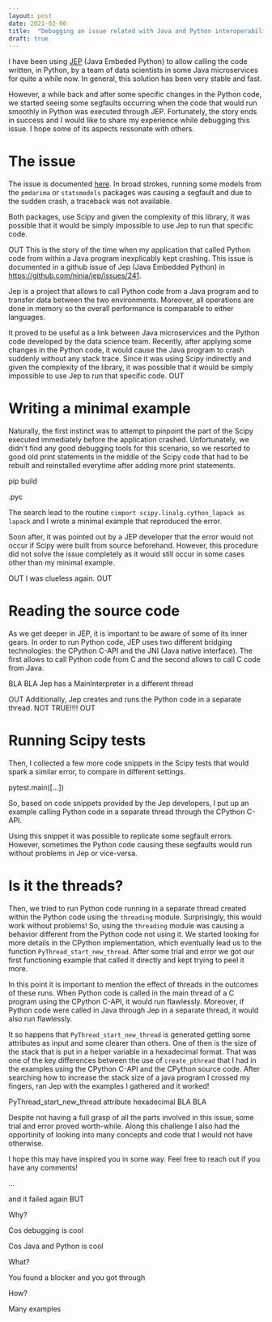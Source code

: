 ```yaml
---
layout: post
date: 2021-02-06
title:  "Debugging an issue related with Java and Python interoperability"
draft: true
---
```


I have been using [JEP](https://github.com/ninia/jep) (Java Embeded Python) to allow calling the code written, in Python, by a team of data scientists in some Java microservices for quite a while now. In general, this solution has been very stable and fast.

However, a while back and after some specific changes in the Python code, we started seeing some segfaults occurring when the code that would run smoothly in Python was executed through JEP. Fortunately, the story ends in success and I would like to share my experience while debugging this issue. I hope some of its aspects ressonate with others.

# The issue 

The issue is documented [here](https://github.com/ninia/jep/issues/241). In broad strokes, running some models from the `pmdarima` or `statsmodels` packages was causing a segfault and due to the sudden crash, a traceback was not available.


Both packages, use Scipy and given the complexity of this library, it was possible that it would be simply impossible to use Jep to run that specific code.



OUT
This is the story of the time when my application that called Python code from within a Java program inexplicably kept crashing. This issue is documented in a github issue of Jep (Java Embedded Python) in https://github.com/ninia/jep/issues/241.

Jep is a project that allows to call Python code from a Java program and to transfer data between the two environments. Moreover, all operations are done in memory so the overall performance is comparable to either languages.

It proved to be useful as a link between Java microservices and the Python code developed by the data science team. Recently, after applying some changes in the Python code, it would cause the Java program to crash suddenly without any stack trace. Since it was using Scipy indirectly and given the complexity of the library, it was possible that it would be simply impossible to use Jep to run that specific code.
OUT



# Writing a minimal example

Naturally, the first instinct was to attempt to pinpoint the part of the Scipy executed immediately before the application crashed. Unfortunately, we didn't find any good debugging tools for this scenario, so we resorted to good old print statements in the middle of the Scipy code that had to be rebuilt and reinstalled everytime after adding more print statements.


pip build

.pyc


The search lead to the routine `cimport scipy.linalg.cython_lapack as lapack` and I wrote a minimal example that reproduced the error.

Soon after, it was pointed out by a JEP developer that the error would not occur if Scipy were built from source beforehand. However, this procedure did not solve the issue completely as it would still occur in some cases other than my minimal example.


OUT
I was clueless again.
OUT



# Reading the source code

As we get deeper in JEP, it is important to be aware of some of its inner gears. In order to run Python code, JEP uses two different bridging technologies: the CPython C-API and the JNI (Java native interface). The first allows to call Python code from C and the second allows to call C code from Java.


BLA BLA Jep has a MainInterpreter in a different thread



OUT
Additionally, Jep creates and runs the Python code in a separate thread. NOT TRUE!!!!
OUT


# Running Scipy tests

Then, I collected a few more code snippets in the Scipy tests that would spark a similar error, to compare in different settings.


pytest.main([...])




So, based on code snippets provided by the Jep developers, I put up an example calling Python code in a separate thread through the CPython C-API. 

Using this snippet it was possible to replicate some segfault errors. However, sometimes the Python code causing these segfaults would run without problems in Jep or vice-versa.






# Is it the threads?



Then, we tried to run Python code running in a separate thread created within the Python code using the `threading` module. Surprisingly, this would work without problems! So, using the `threading` module was causing a behavior different from the Python code not using it. We started looking for more details in the CPython implementation, which eventually lead us to the function `PyThread_start_new_thread`. After some trial and error we got our first functioning example that called it directly and kept trying to peel it more.





In this point it is important to mention the effect of threads in the outcomes of these runs. When Python code is called in the main thread of a C program using the CPython C-API, it would run flawlessly. Moreover, if Python code were called in Java through Jep in a separate thread, it would also run flawlessly.


It so happens that `PyThread_start_new_thread` is generated getting some attributes as input and some clearer than others. One of then is the size of the stack that is put in a helper variable in a hexadecimal format. That was one of the key differences between the use of `create_pthread` that I had in the examples using the CPython C-API and the CPython source code. After searching how to increase the stack size of a java program I crossed my fingers, ran Jep with the examples I gathered and it worked!



PyThread_start_new_thread
attribute
hexadecimal BLA BLA




Despite not having a full grasp of all the parts involved in this issue, some trial and error proved worth-while. Along this challenge I also had the opportinity of looking into many concepts and code that I would not have otherwise.

I hope this may have inspired you in some way. Feel free to reach out if you have any comments!





...

and it failed again BUT







Why?

Cos debugging is cool

Cos Java and Python is cool



What?

You found a blocker and you got through



How?

Many examples

